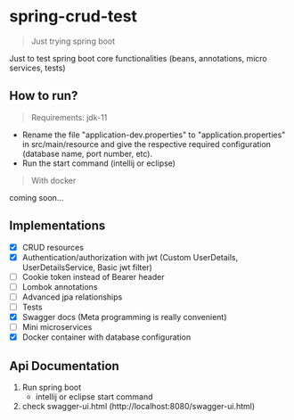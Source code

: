 # spring-crud-test
> Just trying spring boot

Just to test spring boot core functionalities (beans, annotations, micro services, tests)

## How to run?

> Requirements: jdk-11

* Rename the file "application-dev.properties" to "application.properties" in src/main/resource and give the respective required configuration (database name, port number, etc). 
* Run the start command (intellij or eclipse)

> With docker

coming soon...

## Implementations

- [x] CRUD resources
- [x] Authentication/authorization with jwt (Custom UserDetails, UserDetailsService, Basic jwt filter)
- [ ] Cookie token instead of Bearer header
- [ ] Lombok annotations
- [ ] Advanced jpa relationships
- [ ] Tests
- [x] Swagger docs (Meta programming is really convenient)
- [ ] Mini microservices
- [x] Docker container with database configuration

## Api Documentation
1. Run spring boot
    * intellij or eclipse start command
2. check swagger-ui.html (http://localhost:8080/swagger-ui.html)
